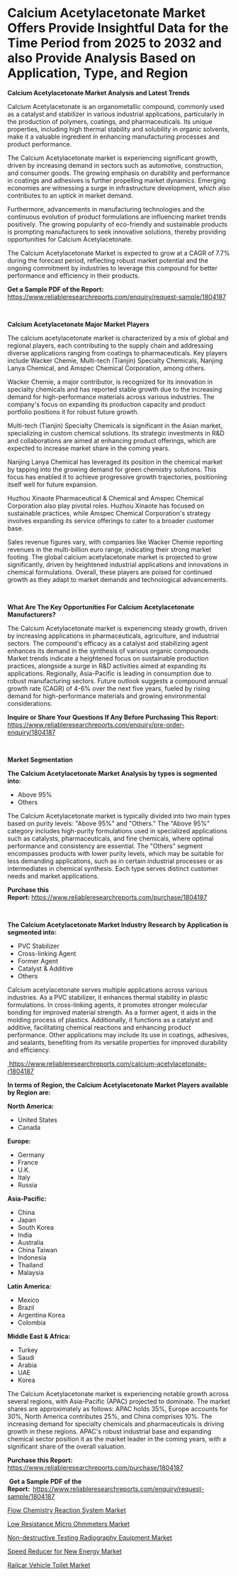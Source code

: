 <p><h1>Calcium Acetylacetonate Market Offers Provide Insightful Data for the Time Period from 2025 to 2032 and also Provide Analysis Based on Application, Type, and Region</h1></p><p><strong>Calcium Acetylacetonate Market Analysis and Latest Trends</strong></p>
<p><p>Calcium Acetylacetonate is an organometallic compound, commonly used as a catalyst and stabilizer in various industrial applications, particularly in the production of polymers, coatings, and pharmaceuticals. Its unique properties, including high thermal stability and solubility in organic solvents, make it a valuable ingredient in enhancing manufacturing processes and product performance.</p><p>The Calcium Acetylacetonate market is experiencing significant growth, driven by increasing demand in sectors such as automotive, construction, and consumer goods. The growing emphasis on durability and performance in coatings and adhesives is further propelling market dynamics. Emerging economies are witnessing a surge in infrastructure development, which also contributes to an uptick in market demand.</p><p>Furthermore, advancements in manufacturing technologies and the continuous evolution of product formulations are influencing market trends positively. The growing popularity of eco-friendly and sustainable products is prompting manufacturers to seek innovative solutions, thereby providing opportunities for Calcium Acetylacetonate.</p><p>The Calcium Acetylacetonate Market is expected to grow at a CAGR of 7.7% during the forecast period, reflecting robust market potential and the ongoing commitment by industries to leverage this compound for better performance and efficiency in their products.</p></p>
<p><strong>Get a Sample PDF of the Report:&nbsp;</strong> <a href="https://www.reliableresearchreports.com/enquiry/request-sample/1804187?utm_campaign=2662&utm_medium=2&utm_source=Github&utm_content=ia&utm_term=01042025&utm_id=calcium-acetylacetonate">https://www.reliableresearchreports.com/enquiry/request-sample/1804187</a></p>
<p>&nbsp;</p>
<p><strong>Calcium Acetylacetonate Major Market Players</strong></p>
<p><p>The calcium acetylacetonate market is characterized by a mix of global and regional players, each contributing to the supply chain and addressing diverse applications ranging from coatings to pharmaceuticals. Key players include Wacker Chemie, Multi-tech (Tianjin) Specialty Chemicals, Nanjing Lanya Chemical, and Amspec Chemical Corporation, among others.</p><p>Wacker Chemie, a major contributor, is recognized for its innovation in specialty chemicals and has reported stable growth due to the increasing demand for high-performance materials across various industries. The company's focus on expanding its production capacity and product portfolio positions it for robust future growth.</p><p>Multi-tech (Tianjin) Specialty Chemicals is significant in the Asian market, specializing in custom chemical solutions. Its strategic investments in R&D and collaborations are aimed at enhancing product offerings, which are expected to increase market share in the coming years.</p><p>Nanjing Lanya Chemical has leveraged its position in the chemical market by tapping into the growing demand for green chemistry solutions. This focus has enabled it to achieve progressive growth trajectories, positioning itself well for future expansion.</p><p>Huzhou Xinaote Pharmaceutical & Chemical and Amspec Chemical Corporation also play pivotal roles. Huzhou Xinaote has focused on sustainable practices, while Amspec Chemical Corporation's strategy involves expanding its service offerings to cater to a broader customer base.</p><p>Sales revenue figures vary, with companies like Wacker Chemie reporting revenues in the multi-billion euro range, indicating their strong market footing. The global calcium acetylacetonate market is projected to grow significantly, driven by heightened industrial applications and innovations in chemical formulations. Overall, these players are poised for continued growth as they adapt to market demands and technological advancements.</p></p>
<p>&nbsp;</p>
<p><strong>What Are The Key Opportunities For Calcium Acetylacetonate Manufacturers?</strong></p>
<p><p>The Calcium Acetylacetonate market is experiencing steady growth, driven by increasing applications in pharmaceuticals, agriculture, and industrial sectors. The compound's efficacy as a catalyst and stabilizing agent enhances its demand in the synthesis of various organic compounds. Market trends indicate a heightened focus on sustainable production practices, alongside a surge in R&D activities aimed at expanding its applications. Regionally, Asia-Pacific is leading in consumption due to robust manufacturing sectors. Future outlook suggests a compound annual growth rate (CAGR) of 4-6% over the next five years, fueled by rising demand for high-performance materials and growing environmental considerations.</p></p>
<p><strong>Inquire or Share Your Questions If Any Before Purchasing This Report:</strong> <a href="https://www.reliableresearchreports.com/enquiry/pre-order-enquiry/1804187?utm_campaign=2662&utm_medium=2&utm_source=Github&utm_content=ia&utm_term=01042025&utm_id=calcium-acetylacetonate">https://www.reliableresearchreports.com/enquiry/pre-order-enquiry/1804187</a></p>
<p>&nbsp;</p>
<p><strong>Market Segmentation</strong></p>
<p><strong>The Calcium Acetylacetonate Market Analysis by types is segmented into:</strong></p>
<p><ul><li>Above 95%</li><li>Others</li></ul></p>
<p><p>The Calcium Acetylacetonate market is typically divided into two main types based on purity levels: "Above 95%" and "Others." The "Above 95%" category includes high-purity formulations used in specialized applications such as catalysts, pharmaceuticals, and fine chemicals, where optimal performance and consistency are essential. The "Others" segment encompasses products with lower purity levels, which may be suitable for less demanding applications, such as in certain industrial processes or as intermediates in chemical synthesis. Each type serves distinct customer needs and market applications.</p></p>
<p><strong>Purchase this Report:&nbsp;</strong><a href="https://www.reliableresearchreports.com/purchase/1804187?utm_campaign=2662&utm_medium=2&utm_source=Github&utm_content=ia&utm_term=01042025&utm_id=calcium-acetylacetonate">https://www.reliableresearchreports.com/purchase/1804187</a></p>
<p>&nbsp;</p>
<p><strong>The Calcium Acetylacetonate Market Industry Research by Application is segmented into:</strong></p>
<p><ul><li>PVC Stabilizer</li><li>Cross-linking Agent</li><li>Former Agent</li><li>Catalyst & Additive</li><li>Others</li></ul></p>
<p><p>Calcium acetylacetonate serves multiple applications across various industries. As a PVC stabilizer, it enhances thermal stability in plastic formulations. In cross-linking agents, it promotes stronger molecular bonding for improved material strength. As a former agent, it aids in the molding process of plastics. Additionally, it functions as a catalyst and additive, facilitating chemical reactions and enhancing product performance. Other applications may include its use in coatings, adhesives, and sealants, benefiting from its versatile properties for improved durability and efficiency.</p></p>
<p><a href="https://www.reliableresearchreports.com/calcium-acetylacetonate-r1804187?utm_campaign=2662&utm_medium=2&utm_source=Github&utm_content=ia&utm_term=01042025&utm_id=calcium-acetylacetonate">&nbsp;https://www.reliableresearchreports.com/calcium-acetylacetonate-r1804187</a></p>
<p><strong>In terms of Region, the Calcium Acetylacetonate Market Players available by Region are:</strong></p>
<p>
    <p> <strong> North America: </strong>
        <ul>
            <li>United States</li>
            <li>Canada</li>
        </ul>
        </p> 
    <p> <strong> Europe: </strong>
        <ul>
            <li>Germany</li>
            <li>France</li>
            <li>U.K.</li>
            <li>Italy</li>
            <li>Russia</li>
        </ul>
        </p> 
    <p> <strong> Asia-Pacific: </strong>
        <ul>
            <li>China</li>
            <li>Japan</li>
            <li>South Korea</li>
            <li>India</li>
            <li>Australia</li>
            <li>China Taiwan</li>
            <li>Indonesia</li>
            <li>Thailand</li>
            <li>Malaysia</li>
        </ul>
        </p> 
    <p> <strong> Latin America: </strong>
        <ul>
            <li>Mexico</li>
            <li>Brazil</li>
            <li>Argentina Korea</li>
            <li>Colombia</li>
        </ul>
        </p> 
    <p> <strong> Middle East & Africa: </strong>
        <ul>
            <li>Turkey</li>
            <li>Saudi</li>
            <li>Arabia</li>
            <li>UAE</li>
            <li>Korea</li>
        </ul>
    </p>
    </p>
<p><p>The Calcium Acetylacetonate market is experiencing notable growth across several regions, with Asia-Pacific (APAC) projected to dominate. The market shares are approximately as follows: APAC holds 35%, Europe accounts for 30%, North America contributes 25%, and China comprises 10%. The increasing demand for specialty chemicals and pharmaceuticals is driving growth in these regions. APAC's robust industrial base and expanding chemical sector position it as the market leader in the coming years, with a significant share of the overall valuation.</p></p>
<p><strong>Purchase this Report: </strong><a href="https://www.reliableresearchreports.com/purchase/1804187?utm_campaign=2662&utm_medium=2&utm_source=Github&utm_content=ia&utm_term=01042025&utm_id=calcium-acetylacetonate">https://www.reliableresearchreports.com/purchase/1804187</a></p>
<p>&nbsp;<strong>Get a Sample PDF of the Report:&nbsp;&nbsp;</strong><a href="https://www.reliableresearchreports.com/enquiry/request-sample/1804187?utm_campaign=2662&utm_medium=2&utm_source=Github&utm_content=ia&utm_term=01042025&utm_id=calcium-acetylacetonate">https://www.reliableresearchreports.com/enquiry/request-sample/1804187</a></p>
<p><strong></strong></p>
<p><p><a href="https://www.linkedin.com/pulse/global-flow-chemistry-reaction-system-market-analysis-sfhjc?utm_campaign=2662&utm_medium=2&utm_source=Github&utm_content=ia&utm_term=01042025&utm_id=calcium-acetylacetonate">Flow Chemistry Reaction System Market</a></p><p><a href="https://www.linkedin.com/pulse/comprehensive-analysis-low-resistance-micro-ohmmeters-market-osflf?utm_campaign=2662&utm_medium=2&utm_source=Github&utm_content=ia&utm_term=01042025&utm_id=calcium-acetylacetonate">Low Resistance Micro Ohmmeters Market</a></p><p><a href="https://www.linkedin.com/pulse/non-destructive-testing-radiography-equipment-market-analysis-riwgf?utm_campaign=2662&utm_medium=2&utm_source=Github&utm_content=ia&utm_term=01042025&utm_id=calcium-acetylacetonate">Non-destructive Testing Radiography Equipment Market</a></p><p><a href="https://www.linkedin.com/pulse/speed-reducer-new-energy-market-study-report-includinginformation-rtgpc?utm_campaign=2662&utm_medium=2&utm_source=Github&utm_content=ia&utm_term=01042025&utm_id=calcium-acetylacetonate">Speed Reducer for New Energy Market</a></p><p><a href="https://www.linkedin.com/pulse/driving-forces-behind-railcar-vehicle-toilet-market-expansion-elv6f?utm_campaign=2662&utm_medium=2&utm_source=Github&utm_content=ia&utm_term=01042025&utm_id=calcium-acetylacetonate">Railcar Vehicle Toilet Market</a></p></p>